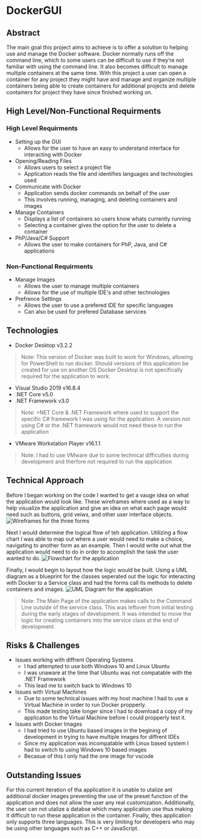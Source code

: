 # DockerGUI
## Abstract
  The main goal this project aims to achieve is to offer a solution to helping use and manage the Docker software. Docker normally runs off the command line, which to some users can be difficult to use if they’re not familiar with using the command line. It also becomes difficult to manage multiple containers at the same time. With this project a user can open a container for any project they might have and manage and organize multiple containers being able to create containers for additional projects and delete containers for project they have since finished working on. 
## High Level/Non-Functional Requirments
### High Level Requirments
- Setting up the GUI
  - Allows for the user to have an easy to understand interface for interacting with Docker
- Opening/Reading Files
  - Allows users to select a project file
  - Application reads the file and identifies languages and technologies used
- Communicate with Docker
  - Application sends docker commands on behalf of the user
  - This involves running, managing, and deleting containers and images
- Manage Containers
  - Displays a list of containers so users know whats currently running
  - Selecting a container gives the option for the user to delete a container
- PhP/Java/C# Support
  - Allows the user to make containers for PhP, Java, and C# applications
### Non-Functional Requirments
- Manage Images
  - Allows the user to manage multiple containers
  - Allows for the use of multiple IDE's and other technologies
- Prefrence Settings
  - Allows the user to use a prefered IDE for specific languages
  - Can also be used for prefered Database services
## Technologies
- Docker Desktop v3.2.2
> Note: This version of Docker was built to work for Windows, allowing for PowerShell to run docker.
> Should versions of this application be created for use on another OS Docker Desktop is not specifically
> required for the application to work.
- Visual Studio 2019 v16.8.4
- .NET Core v5.0
- .NET Framework v3.0
> Note: >NET Core & .NET Framework where used to support the specific C# framework I was using for the application.
> A version not using C# or the .NET framework would not need these to run the application
- VMware Workstation Player v16.1.1
> Note: I had to use VMware due to some technical difficulties during development and therfore not required to run the application
## Technical Approach
Before I began working on the code I wanted to get a vauge idea on what the application would look like. These wireframes where used as a way to help visualize the application and give an idea on what each page would need such as buttons, grid veiws, and other user interface objects.
![Wireframes for the three forms](https://github.com/dandrewboy/CapstonePortfolio/blob/main/DockerGUI%20V.2.png)

Next I would determine the logical flow of teh application. Utilizing a flow chart I was able to map out where a user would need to make a choice, navigating to another form as an example. Then I would write out what the application would need to do in order to accomplish the task the user wanted to do.
![Flowchart for the application](https://github.com/dandrewboy/CapstonePortfolio/blob/main/DockerGUICoreFunctionFlowchart.png)

Finally, I would begin to layout how the logic would be built. Using a UML diagram as a blueprint for the classes seperated out the logic for interacting with Docker to a Service class and had the forms call its methods to delete containers and images.
![UML Diagram for the application](https://github.com/dandrewboy/CapstonePortfolio/blob/main/MainWindowUML%20(1).png)
> Note: The Main Page of the application makes calls to the Command Line outside of the service class. This was leftover from initial testing during the early stages of
> development. It was intended to move the logic for creating containers into the service class at the end of development.
## Risks & Challenges
- Issues working with diffrent Operating Systems
  - I had attempted to use both Windows 10 and Linux Ubuntu
  - I was unaware at the time that Ubuntu was not compatable with the .NET Framework
  - This lead me to switch back to Windows 10
- Issues with Virtual Machines
  - Due to some technical issues with my host machine I had to use a Virtual Machine in order to run Docker propperly.
  - This made testing take longer since I had to download a copy of my application to the Virtual Machine before I could propperly test it.
- Issues with Docker Images
  - I had tried to use Ubuntu based images in the begining of development in trying to have multiple images for diffrent IDEs
  -  Since my application was incompatable with Linux based system I had to switch to using Windows 10 based images
  -  Becasue of this I only had the one image for vscode
## Outstanding Issues
For this current iteration of tha application it is unable to utalize ant additional docker images preventing the use of the preset function of the application and does not allow the user any real customization. Additionally, the user can not utalize a databse which many application use thus making it difficult to run these application in the container. Finally, thes application only supports three languages. This is very limiting for developers who may be using other languages such as C++ or JavaScript.
